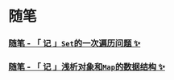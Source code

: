 # 随笔

### [随笔 - 「 记 」`Set`的一次遍历问题 ✨](./Set-forEach.md)

### [随笔 - 「 记 」浅析对象和`Map`的数据结构 ✨](./Map-structure.md)
